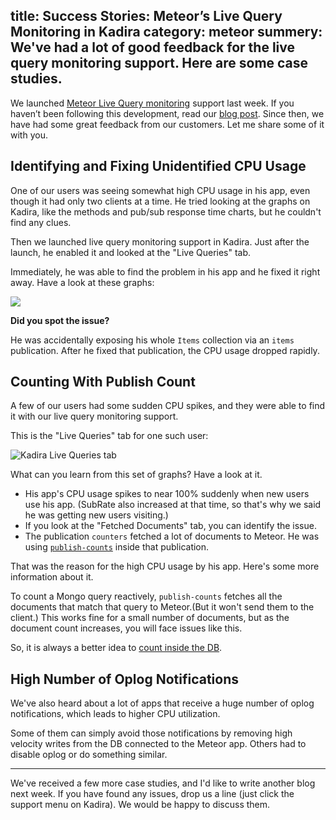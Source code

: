 title: Success Stories: Meteor’s Live Query Monitoring in Kadira
category: meteor
summery: We've had a lot of good feedback for the live query monitoring support. Here are some case studies.
---

We launched [Meteor Live Query monitoring](https://kadira.io/blog/product/meteor-live-query-monitoring-in-kadira) support last week. If you haven’t been following this development, read our [blog post](https://kadira.io/blog/product/meteor-live-query-monitoring-in-kadira). Since then, we have had some great feedback from our customers. Let me share some of it with you.

## Identifying and Fixing Unidentified CPU Usage

One of our users was seeing somewhat high CPU usage in his app, even though it had only two clients at a time. He tried looking at the graphs on Kadira, like the methods and pub/sub response time charts, but he couldn't find any clues.

Then we launched live query monitoring support in Kadira. Just after the launch, he enabled it and looked at the "Live Queries" tab. 

Immediately, he was able to find the problem in his app and he fixed it right away. Have a look at these graphs: 

![](https://cldup.com/hQszsAYRKa.png)

**Did you spot the issue?**

He was accidentally exposing his whole `Items` collection via an `items` publication. After he fixed that publication, the CPU usage dropped rapidly.

## Counting With Publish Count

A few of our users had some sudden CPU spikes, and they were able to find it with our live query monitoring support.

This is the "Live Queries" tab for one such user:

![Kadira Live Queries tab](https://cldup.com/uP8Q-v7qSg.png)

What can you learn from this set of graphs? Have a look at it.

* His app's CPU usage spikes to near 100% suddenly when new users use his app. (SubRate also increased at that time, so that's why we said he was getting new users visiting.)
* If you look at the "Fetched Documents" tab, you can identify the issue.
* The publication `counters` fetched a lot of documents to Meteor. He was using [`publish-counts`](https://github.com/percolatestudio/publish-counts) inside that publication.

That was the reason for the high CPU usage by his app. Here's some more information about it.

To count a Mongo query reactively, `publish-counts` fetches all the documents that match that query to Meteor.(But it won't send them to the client.) This works fine for a small number of documents, but as the document count increases, you will face issues like this.

So, it is always a better idea to [count inside the DB](https://bulletproofmeteor.com/database-modeling/counting-documents).

## High Number of Oplog Notifications

We've also heard about a lot of apps that receive a huge number of oplog notifications, which leads to higher CPU utilization.

Some of them can simply avoid those notifications by removing high velocity writes from the DB connected to the Meteor app. Others had to disable oplog or do something similar.

<hr />

We've received a few more case studies, and I'd like to write another blog next week. If you have found any issues, drop us a line (just click the support menu on Kadira). We would be happy to discuss them.
